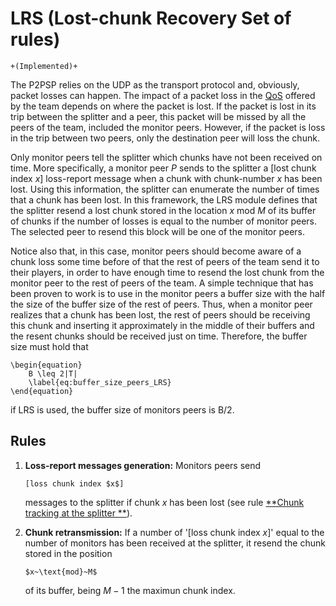 LRS (Lost-chunk Recovery Set of rules)
======================================

```
+(Implemented)+
```

The P2PSP relies on the UDP as the transport protocol and, obviously,
packet losses can happen. The impact of a packet loss in the
[QoS](https://en.wikipedia.org/wiki/Quality_of_service) offered by the
team depends on where the packet is lost. If the packet is lost in its
trip between the splitter and a peer, this packet will be missed by
all the peers of the team, included the monitor peers. However, if the
packet is loss in the trip between two peers, only the destination
peer will loss the chunk.

Only monitor peers tell the splitter which chunks have not been
received on time. More specifically, a monitor peer $P$ sends to the
splitter a [lost chunk index $x$] loss-report message when a chunk
with chunk-number $x$ has been lost. Using this information, the
splitter can enumerate the number of times that a chunk has been
lost. In this framework, the LRS module defines that the splitter
resend a lost chunk stored in the location $x~\text{mod}~M$ of its
buffer of chunks if the number of losses is equal to the number of
monitor peers. The selected peer to resend this block will be one of the
monitor peers.

Notice also that, in this case, monitor peers should become aware of a
chunk loss some time before of that the rest of peers of the team send
it to their players, in order to have enough time to resend the lost
chunk from the monitor peer to the rest of peers of the team. A simple
technique that has been proven to work is to use in the monitor peers
a buffer size with the half the size of the buffer size of the rest of
peers. Thus, when a monitor peer realizes that a chunk has been lost,
the rest of peers should be receiving this chunk and inserting it
approximately in the middle of their buffers and the resent chunks
should be received just on time. Therefore, the buffer size must hold
that

	\begin{equation}
		B \leq 2|T|
		\label{eq:buffer_size_peers_LRS}
	\end{equation}

if LRS is used, the buffer size of monitors peers is B/2.

Rules
-----

1.  **Loss-report messages generation:** Monitors peers send

		[loss chunk index $x$]

	messages to the splitter if chunk $x$ has been lost (see rule
    [**Chunk tracking at the splitter **](../DBS/README.md)).

2.  **Chunk retransmission:** If a number of '[loss chunk index $x$]'
    equal to the number of monitors has been received at the splitter,
    it resend the chunk stored in the position

		$x~\text{mod}~M$

	of its buffer, being $M-1$ the maximun chunk index.


